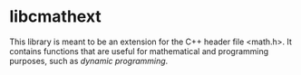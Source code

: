 # libcmathext

This library is meant to be an extension for the C++ header file <math.h>. It contains functions that are useful for mathematical and programming purposes, such as _dynamic programming_.
